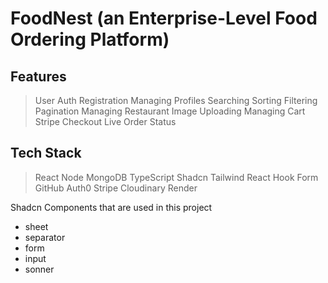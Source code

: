 # FoodNest (an Enterprise-Level Food Ordering Platform)

## Features

> User Auth
> Registration
> Managing Profiles
> Searching
> Sorting
> Filtering
> Pagination
> Managing Restaurant
> Image Uploading
> Managing Cart
> Stripe Checkout
> Live Order Status

## Tech Stack

> React
> Node
> MongoDB
> TypeScript
> Shadcn
> Tailwind
> React Hook Form
> GitHub
> Auth0
> Stripe
> Cloudinary
> Render

Shadcn Components that are used in this project

- sheet
- separator
- form
- input
- sonner
